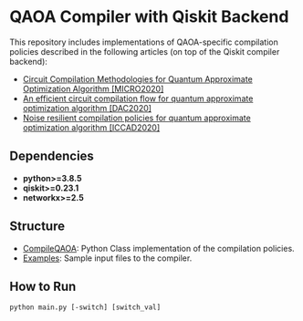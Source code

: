 # QAOA Compiler with Qiskit Backend

This repository includes implementations of QAOA-specific compilation policies described in the following articles (on top of the Qiskit compiler backend):
* [Circuit Compilation Methodologies for Quantum Approximate Optimization Algorithm [MICRO2020]](https://ieeexplore.ieee.org/iel7/9251289/9251849/09251960.pdf?casa_token=bS5P0P7L7W8AAAAA:dWCmbrvC98xyVninXaiZoDweR1C3tPJ7q9YCTeLq_1SPa_HBC6-GBdHjGwgvgigid8CDjoA)
* [An efficient circuit compilation flow for quantum approximate optimization algorithm [DAC2020]](https://ieeexplore.ieee.org/iel7/9211868/9218488/09218558.pdf?casa_token=OkGG7zPyUMYAAAAA:qcKOGwF3jq3tW9F4bfVBoYW78tDlGZnD4LhjXhLN51kreccFfOqiQLEDdvYtRgHQFabAGPI)
* [Noise resilient compilation policies for quantum approximate optimization algorithm [ICCAD2020]](https://dl.acm.org/doi/pdf/10.1145/3400302.3415745?casa_token=D_dOwFq1iIsAAAAA:8mS78EK6GYdV7ELjeh01mi-3lSZRgI9yWeWtYq2o5VBHiCooCPFGZDI5PVbcE12ezLOGNOBDno4)

## Dependencies
* **python>=3.8.5**
* **qiskit>=0.23.1**
* **networkx>=2.5**


## Structure
* [CompileQAOA](): Python Class implementation of the compilation policies.
* [Examples](): Sample input files to the compiler.

## How to Run
```
python main.py [-switch] [switch_val]
```

